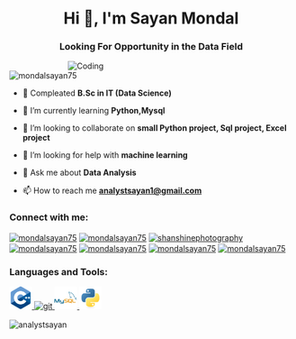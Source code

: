 <h1 align="center">Hi 👋, I'm Sayan Mondal</h1>
<h3 align="center">Looking For Opportunity in the Data Field </h3>
<img align="right" alt="Coding" width="400" src="https://images.squarespace-cdn.com/content/v1/5769fc401b631bab1addb2ab/1541580975837-LGDSGDVK6EI6PD4KK4W5/python-2.gif"

<p align="left"> <img src="https://komarev.com/ghpvc/?username=mondalsayan75&label=Profile%20views&color=0e75b6&style=flat" alt="mondalsayan75" /> </p>

- 🔭 Compleated **B.Sc in IT (Data Science)**

- 🌱 I’m currently learning **Python,Mysql**

- 👯 I’m looking to collaborate on **small Python project, Sql project, Excel project**

- 🤝 I’m looking for help with **machine learning**

- 💬 Ask me about **Data Analysis**

- 📫 How to reach me **analystsayan1@gmail.com**

<h3 align="left">Connect with me:</h3>
<p align="left">
<a href="https://linkedin.com/in/analystsayan" target="blank"><img align="center" src="https://raw.githubusercontent.com/rahuldkjain/github-profile-readme-generator/master/src/images/icons/Social/linked-in-alt.svg" alt="mondalsayan75" height="30" width="40" /></a>
<a href="https://kaggle.com/analystsayan1" target="blank"><img align="center" src="https://raw.githubusercontent.com/rahuldkjain/github-profile-readme-generator/master/src/images/icons/Social/kaggle.svg" alt="mondalsayan75" height="30" width="40" /></a>
<a href="https://instagram.com/analyst.sayan" target="blank"><img align="center" src="https://raw.githubusercontent.com/rahuldkjain/github-profile-readme-generator/master/src/images/icons/Social/instagram.svg" alt="shanshinephotography" height="30" width="40" /></a>
<a href="https://medium.com/@analystsayan" target="blank"><img align="center" src="https://raw.githubusercontent.com/rahuldkjain/github-profile-readme-generator/master/src/images/icons/Social/medium.svg" alt="mondalsayan75" height="30" width="40" /></a>
<a href="https://www.codechef.com/users/analystsayan" target="blank"><img align="center" src="https://cdn.jsdelivr.net/npm/simple-icons@3.1.0/icons/codechef.svg" alt="mondalsayan75" height="30" width="40" /></a>
<a href="https://www.hackerrank.com/analystsayan" target="blank"><img align="center" src="https://raw.githubusercontent.com/rahuldkjain/github-profile-readme-generator/master/src/images/icons/Social/hackerrank.svg" alt="mondalsayan75" height="30" width="40" /></a>
<a href="https://www.leetcode.com/analystsayan" target="blank"><img align="center" src="https://raw.githubusercontent.com/rahuldkjain/github-profile-readme-generator/master/src/images/icons/Social/leet-code.svg" alt="mondalsayan75" height="30" width="40" /></a>
</p>

<h3 align="left">Languages and Tools:</h3>
<p align="left"> <a href="https://www.w3schools.com/cpp/" target="_blank" rel="noreferrer"> <img src="https://raw.githubusercontent.com/devicons/devicon/master/icons/cplusplus/cplusplus-original.svg" alt="cplusplus" width="40" height="40"/> </a> <a href="https://git-scm.com/" target="_blank" rel="noreferrer"> <img src="https://www.vectorlogo.zone/logos/git-scm/git-scm-icon.svg" alt="git" width="40" height="40"/> </a> <a href="https://www.mysql.com/" target="_blank" rel="noreferrer"> <img src="https://raw.githubusercontent.com/devicons/devicon/master/icons/mysql/mysql-original-wordmark.svg" alt="mysql" width="40" height="40"/> </a> <a href="https://www.python.org" target="_blank" rel="noreferrer"> <img src="https://raw.githubusercontent.com/devicons/devicon/master/icons/python/python-original.svg" alt="python" width="40" height="40"/> </a> </p>

<p><img align="center" src="https://github-readme-streak-stats.herokuapp.com/?user=analystsayan&" alt="analystsayan" /></p>
